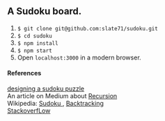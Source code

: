 ## A Sudoku board.

1. `$ git clone git@github.com:slate71/sudoku.git`
2. `$ cd sudoku`
3. `$ npm install`
4. `$ npm start`
5. Open `localhost:3000` in a modern browser.

#### References
[ designing a sudoku puzzle ](http://moriel.smarterthanthat.com/tips/javascript-sudoku-backtracking-algorithm/)  
An article on Medium about [ Recursion ](https://medium.com/functional-javascript/recursion-282a6abbf3c5)  
Wikipedia: [ Sudoku ](http://en.wikipedia.org/wiki/Sudoku), [ Backtracking ](https://en.wikipedia.org/wiki/Backtracking)  
[ StackoverfLow ](http://stackoverflow.com/questions/18168503/recursively-solving-a-sudoku-puzzle-using-backtracking-theoretically)
